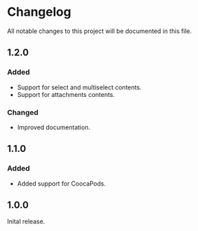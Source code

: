 # Changelog

All notable changes to this project will be documented in this file.

## 1.2.0

### Added

- Support for select and multiselect contents.
- Support for attachments contents.

### Changed

- Improved documentation.

## 1.1.0

### Added

- Added support for CoocaPods.

## 1.0.0

Inital release.
